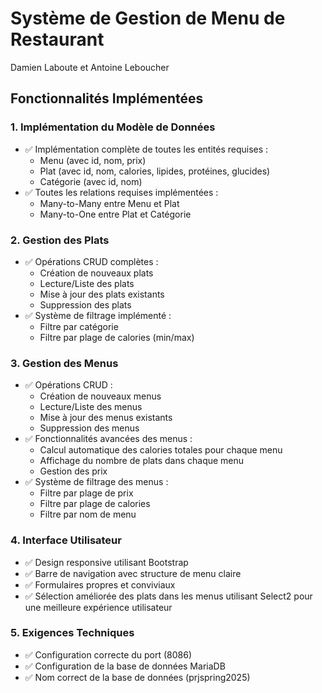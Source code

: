 # Système de Gestion de Menu de Restaurant
Damien Laboute et Antoine Leboucher

## Fonctionnalités Implémentées

### 1. Implémentation du Modèle de Données
- ✅ Implémentation complète de toutes les entités requises :
  - Menu (avec id, nom, prix)
  - Plat (avec id, nom, calories, lipides, protéines, glucides)
  - Catégorie (avec id, nom)
- ✅ Toutes les relations requises implémentées :
  - Many-to-Many entre Menu et Plat
  - Many-to-One entre Plat et Catégorie

### 2. Gestion des Plats
- ✅ Opérations CRUD complètes :
  - Création de nouveaux plats
  - Lecture/Liste des plats
  - Mise à jour des plats existants
  - Suppression des plats
- ✅ Système de filtrage implémenté :
  - Filtre par catégorie
  - Filtre par plage de calories (min/max)

### 3. Gestion des Menus
- ✅ Opérations CRUD :
  - Création de nouveaux menus
  - Lecture/Liste des menus
  - Mise à jour des menus existants
  - Suppression des menus
- ✅ Fonctionnalités avancées des menus :
  - Calcul automatique des calories totales pour chaque menu
  - Affichage du nombre de plats dans chaque menu
  - Gestion des prix
- ✅ Système de filtrage des menus :
  - Filtre par plage de prix
  - Filtre par plage de calories
  - Filtre par nom de menu

### 4. Interface Utilisateur
- ✅ Design responsive utilisant Bootstrap
- ✅ Barre de navigation avec structure de menu claire
- ✅ Formulaires propres et conviviaux
- ✅ Sélection améliorée des plats dans les menus utilisant Select2 pour une meilleure expérience utilisateur

### 5. Exigences Techniques
- ✅ Configuration correcte du port (8086)
- ✅ Configuration de la base de données MariaDB
- ✅ Nom correct de la base de données (prjspring2025)